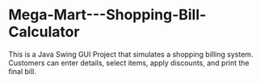 # Mega-Mart---Shopping-Bill-Calculator
This is a Java Swing GUI Project that simulates a shopping billing system.   Customers can enter details, select items, apply discounts, and print the final bill.
